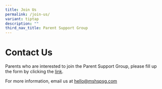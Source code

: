 ```yaml
---
title: Join Us
permalink: /join-us/
variant: tiptap
description: ""
third_nav_title: Parent Support Group
---
```

<h1>Contact Us</h1>
<p>Parents who are interested to join the Parent Support Group, please fill
up the form by clicking the&nbsp;<a href="http://mshspsg.com/" rel="noopener noreferrer nofollow" target="_blank"><u>link</u></a>.</p>
<p>For more information, email us at <a href="http://mshspsg.com/" rel="noopener noreferrer nofollow" target="_blank"><u>hello@mshspsg.com</u></a>
</p>
